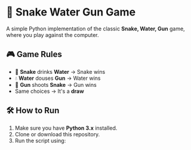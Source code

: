# 🐍 Snake Water Gun Game

A simple Python implementation of the classic **Snake, Water, Gun** game, where you play against the computer.

## 🎮 Game Rules

- 🐍 **Snake** drinks **Water** → Snake wins
- 💧 **Water** douses **Gun** → Water wins
- 🔫 **Gun** shoots **Snake** → Gun wins
- Same choices → It's a **draw**

## 🛠️ How to Run

1. Make sure you have **Python 3.x** installed.
2. Clone or download this repository.
3. Run the script using:

